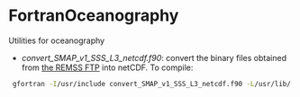 # FortranOceanography
Utilities for oceanography

* _convert_SMAP_v1_SSS_L3_netcdf.f90_: convert the binary files obtained from [the REMSS FTP](ftp://ftp.remss.com/smap/L3/v1.0/8day_running/) into netCDF. 
To compile:
```bash
 gfortran -I/usr/include convert_SMAP_v1_SSS_L3_netcdf.f90 -L/usr/lib/ -lnetcdf -lnetcdff -o convert_SMAP_v1_SSS_L3_netcdf.a
```
